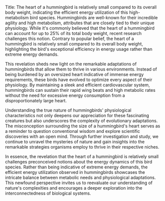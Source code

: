 Title: The heart of a hummingbird is relatively small compared to its overall body weight, indicating the efficient energy utilization of this high-metabolism bird species.
Hummingbirds are well-known for their incredible agility and high metabolism, attributes that are closely tied to their unique physiology. While it's commonly believed that the heart of a hummingbird can account for up to 25% of its total body weight, recent research challenges this notion. Contrary to popular belief, the heart of a hummingbird is relatively small compared to its overall body weight, highlighting the bird's exceptional efficiency in energy usage rather than extreme energy demands.

This revelation sheds new light on the remarkable adaptations of hummingbirds that allow them to thrive in various environments. Instead of being burdened by an oversized heart indicative of immense energy requirements, these birds have evolved to optimize every aspect of their physiology. By maintaining a sleek and efficient cardiovascular system, hummingbirds can sustain their rapid wing beats and high metabolic rates without the need for excessive energy consumption from a disproportionately large heart.

Understanding the true nature of hummingbirds' physiological characteristics not only deepens our appreciation for these fascinating creatures but also underscores the complexity of evolutionary adaptations. The misconception surrounding the size of a hummingbird's heart serves as a reminder to question conventional wisdom and explore scientific discoveries with an open mind. Through further investigation and study, we continue to unravel the mysteries of nature and gain insights into the remarkable strategies organisms employ to thrive in their respective niches.

In essence, the revelation that the heart of a hummingbird is relatively small challenges preconceived notions about the energy dynamics of this bird species. Rather than being indicative of extreme energy demands, the efficient energy utilization observed in hummingbirds showcases the intricate balance between metabolic needs and physiological adaptations. This newfound perspective invites us to reevaluate our understanding of nature's complexities and encourages a deeper exploration into the interconnectedness of biological systems.